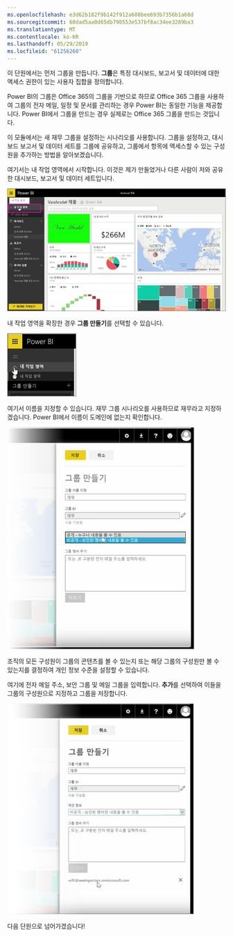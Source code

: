 ```yaml
---
ms.openlocfilehash: e3d62b182f9b142f912a608bee693b7356b1a68d
ms.sourcegitcommit: 60dad5aa0d85db790553e537bf8ac34ee3289ba3
ms.translationtype: MT
ms.contentlocale: ko-KR
ms.lasthandoff: 05/29/2019
ms.locfileid: "61256260"
---
```

이 단원에서는 먼저 그룹을 만듭니다.  **그룹**은 특정 대시보드, 보고서 및 데이터에 대한 액세스 권한이 있는 사용자 집합을 정의합니다.

Power BI의 그룹은 Office 365의 그룹을 기반으로 하므로 Office 365 그룹을 사용하여 그룹의 전자 메일, 일정 및 문서를 관리하는 경우 Power BI는 동일한 기능을 제공합니다. Power BI에서 그룹을 만드는 경우 실제로는 Office 365 그룹을 만드는 것입니다.

이 모듈에서는 새 재무 그룹을 설정하는 시나리오를 사용합니다. 그룹을 설정하고, 대시보드 보고서 및 데이터 세트를 그룹에 공유하고, 그룹에서 항목에 액세스할 수 있는 구성원을 추가하는 방법을 알아보겠습니다.

여기서는 내 작업 영역에서 시작합니다. 이것은 제가 만들었거나 다른 사람이 저와 공유한 대시보드, 보고서 및 데이터 세트입니다.

![Power BI에서 공유 및 공동 작업](./media/6-1-create-groups/pbi_learn06_01myworkspace.png)

내 작업 영역을 확장한 경우 **그룹 만들기**를 선택할 수 있습니다.

![Power BI에서 공유 및 공동 작업](./media/6-1-create-groups/pbi_learn06_01expandmywkspace.png)

여기서 이름을 지정할 수 있습니다. 재무 그룹 시나리오를 사용하므로 재무라고 지정하겠습니다. Power BI에서 이름이 도메인에 없는지 확인합니다.

![Power BI에서 공유 및 공동 작업](./media/6-1-create-groups/pbi_learn06_01creategroupdialog.png)

조직의 모든 구성원이 그룹의 콘텐츠를 볼 수 있는지 또는 해당 그룹의 구성원만 볼 수 있는지를 결정하여 개인 정보 수준을 설정할 수 있습니다.

여기에 전자 메일 주소, 보안 그룹 및 메일 그룹을 입력합니다. **추가**를 선택하여 이들을 그룹의 구성원으로 지정하고 그룹을 저장합니다.

![Power BI에서 공유 및 공동 작업](./media/6-1-create-groups/pbi_learn06_01savegroup.png)

다음 단원으로 넘어가겠습니다!

